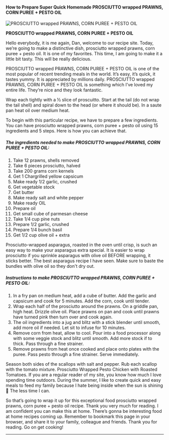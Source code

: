             

#### How to Prepare Super Quick Homemade PROSCIUTTO wrapped PRAWNS, CORN PUREE + PESTO OIL

![PROSCIUTTO wrapped PRAWNS, CORN PUREE + PESTO OIL](https://img-global.cpcdn.com/recipes/6039438579204096/751x532cq70/prosciutto-wrapped-prawns-corn-puree-pesto-oil-recipe-main-photo.jpg)

**PROSCIUTTO wrapped PRAWNS, CORN PUREE + PESTO OIL**

Hello everybody, it is me again, Dan, welcome to our recipe site. Today, we’re going to make a distinctive dish, prosciutto wrapped prawns, corn puree + pesto oil. It is one of my favorites. This time, I am going to make it a little bit tasty. This will be really delicious.

PROSCIUTTO wrapped PRAWNS, CORN PUREE + PESTO OIL is one of the most popular of recent trending meals in the world. It’s easy, it’s quick, it tastes yummy. It is appreciated by millions daily. PROSCIUTTO wrapped PRAWNS, CORN PUREE + PESTO OIL is something which I’ve loved my entire life. They’re nice and they look fantastic.

Wrap each tightly with a ½ slice of proscuitto. Start at the tail (do not wrap the tail shell) and spiral down to the head (or where it should be). In a saute pan heat oil over medium heat.

To begin with this particular recipe, we have to prepare a few ingredients. You can have prosciutto wrapped prawns, corn puree + pesto oil using 15 ingredients and 5 steps. Here is how you can achieve that.

##### The ingredients needed to make PROSCIUTTO wrapped PRAWNS, CORN PUREE + PESTO OIL:

1.  Take 12 prawns, shells removed
2.  Take 6 pieces prosciutto, halved
3.  Take 200 grams corn kernels
4.  Get 1 Chargrilled yellow capsicum
5.  Make ready 1/2 garlic, crushed
6.  Get vegetable stock
7.  Get butter
8.  Make ready salt and white pepper
9.  Make ready OIL
10.  Prepare oil
11.  Get small cube of parmesan cheese
12.  Take 1/4 cup pine nuts
13.  Prepare 1/2 garlic, crushed
14.  Prepare 1/4 bunch basil
15.  Get 1/2 cup olive oil + extra

Prosciutto-wrapped asparagus, roasted in the oven until crisp, is such an easy way to make your asparagus extra special. It is easier to wrap prosciutto if you sprinkle asparagus with olive oil BEFORE wrapping, it sticks better. The best asparagus recipe I have seen. Make sure to baste the bundles with olive oil so they don't dry out.

##### Instructions to make PROSCIUTTO wrapped PRAWNS, CORN PUREE + PESTO OIL:

1.  In a fry pan on medium heat, add a cube of butter. Add the garlic and capsicum and cook for 5 minutes. Add the corn, cook until tender.
2.  Wrap each half of the prosciutto around the prawns. On a griddle pan, high heat. Drizzle olive oil. Place prawns on pan and cook until prawns have turned pink then turn over and cook again.
3.  The oil ingredients into a jug and blitz with a stick blender until smooth, add more oil if needed. Let sit to infuse for 10 minutes.
4.  Remove corn from heat, allow to cool. Pour into a food processor along with some veggie stock and blitz until smooth. Add more stock if to thick. Pass through a fine strainer.
5.  Remove prawns from heat once cooked and place onto plates with the puree. Pass pesto through a fine strainer. Serve immediately.

Season both sides of the scallops with salt and pepper. Rub each scallop with the tomato mixture. Prosciutto Wrapped Pesto Chicken with Roasted Tomatoes. If you are a regular reader of my site, you know how much I love spending time outdoors. During the summer, I like to create quick and easy meals to feed my family because I hate being inside when the sun is shining 🙂 The less time I can.

So that’s going to wrap it up for this exceptional food prosciutto wrapped prawns, corn puree + pesto oil recipe. Thank you very much for reading. I am confident you can make this at home. There’s gonna be interesting food at home recipes coming up. Remember to bookmark this page in your browser, and share it to your family, colleague and friends. Thank you for reading. Go on get cooking!

* * *